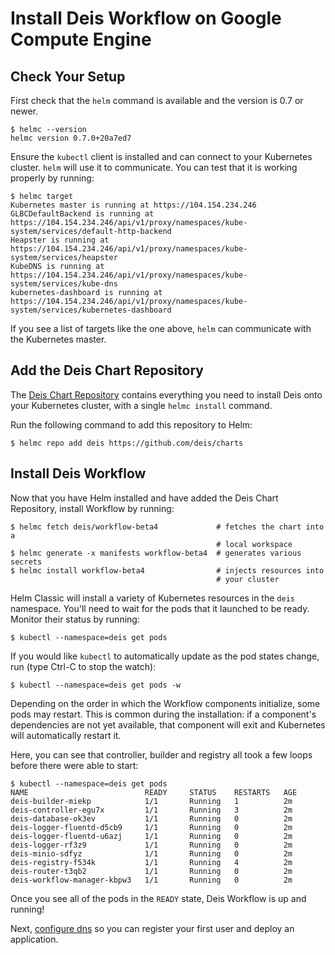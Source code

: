 # Install Deis Workflow on Google Compute Engine

## Check Your Setup

First check that the `helm` command is available and the version is 0.7 or newer.

```
$ helmc --version
helmc version 0.7.0+20a7ed7
```

Ensure the `kubectl` client is installed and can connect to your Kubernetes cluster. `helm` will
use it to communicate. You can test that it is working properly by running:

```
$ helmc target
Kubernetes master is running at https://104.154.234.246
GLBCDefaultBackend is running at https://104.154.234.246/api/v1/proxy/namespaces/kube-system/services/default-http-backend
Heapster is running at https://104.154.234.246/api/v1/proxy/namespaces/kube-system/services/heapster
KubeDNS is running at https://104.154.234.246/api/v1/proxy/namespaces/kube-system/services/kube-dns
kubernetes-dashboard is running at https://104.154.234.246/api/v1/proxy/namespaces/kube-system/services/kubernetes-dashboard
```

If you see a list of targets like the one above, `helm` can communicate with the Kubernetes master.


## Add the Deis Chart Repository

The [Deis Chart Repository](https://github.com/deis/charts) contains everything you
need to install Deis onto your Kubernetes cluster, with a single `helmc install` command.

Run the following command to add this repository to Helm:

```
$ helmc repo add deis https://github.com/deis/charts
```

## Install Deis Workflow

Now that you have Helm installed and have added the Deis Chart Repository, install Workflow by running:

```
$ helmc fetch deis/workflow-beta4             # fetches the chart into a
                                              # local workspace
$ helmc generate -x manifests workflow-beta4  # generates various secrets
$ helmc install workflow-beta4                # injects resources into
                                              # your cluster
```

Helm Classic will install a variety of Kubernetes resources in the `deis` namespace.
You'll need to wait for the pods that it launched to be ready. Monitor their status
by running:

```
$ kubectl --namespace=deis get pods
```

If you would like `kubectl` to automatically update as the pod states change, run (type Ctrl-C to stop the watch):
```
$ kubectl --namespace=deis get pods -w
```

Depending on the order in which the Workflow components initialize, some pods may restart. This is common during the
installation: if a component's dependencies are not yet available, that component will exit and Kubernetes will
automatically restart it.

Here, you can see that controller, builder and registry all took a few loops before there were able to start:
```
$ kubectl --namespace=deis get pods
NAME                          READY     STATUS    RESTARTS   AGE
deis-builder-miekp            1/1       Running   1          2m
deis-controller-egu7x         1/1       Running   3          2m
deis-database-ok3ev           1/1       Running   0          2m
deis-logger-fluentd-d5cb9     1/1       Running   0          2m
deis-logger-fluentd-u6azj     1/1       Running   0          2m
deis-logger-rf3z9             1/1       Running   0          2m
deis-minio-sdfyz              1/1       Running   0          2m
deis-registry-f534k           1/1       Running   4          2m
deis-router-t3qb2             1/1       Running   0          2m
deis-workflow-manager-kbpw3   1/1       Running   0          2m
```

Once you see all of the pods in the `READY` state, Deis Workflow is up and running!

Next, [configure dns](dns.md) so you can register your first user and deploy an application.
